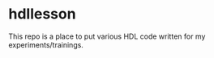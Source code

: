 hdllesson
=========

This repo is a place to put various HDL code written for my experiments/trainings.

